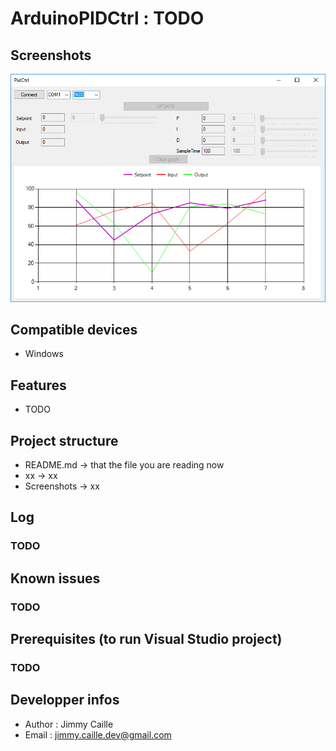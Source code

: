 # ArduinoPIDCtrl : TODO

## Screenshots
![Screenshot 1](https://raw.githubusercontent.com/jimmycaille/ArduinoPIDCtrl/master/Screenshots/readme.png "Screenshot 1")

## Compatible devices
* Windows

## Features
* TODO

## Project structure
- README.md       -> that the file you are reading now
- xx              -> xx
- Screenshots     -> xx

## Log
### TODO

## Known issues
### TODO

## Prerequisites (to run Visual Studio project)
### TODO

## Developper infos
- Author : Jimmy Caille
- Email  : jimmy.caille.dev@gmail.com
